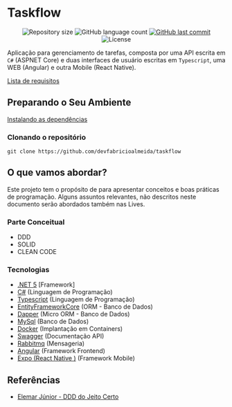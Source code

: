 # Taskflow
<p align="center">
    <img alt="Repository size" src="https://img.shields.io/github/repo-size/devfabricioalmeida/taskflow?style=plastic" />
    <img alt="GitHub language count" src="https://img.shields.io/github/languages/count/devfabricioalmeida/taskflow?color=brightgreen&style=plastic" />    
  <a href="https://github.com/devfabricioalmeida/taskflow/commits/master">
    <img alt="GitHub last commit" src="https://img.shields.io/github/last-commit/devfabricioalmeida/taskflow?style=plastic">
  </a>
  <img alt="License" src="https://img.shields.io/badge/license-MIT-brightgreen?style=plastic">
</p>

Aplicação para gerenciamento de tarefas, composta por uma API escrita em `C#` (ASPNET Core) e duas interfaces de usuário escritas em `Typescript`, uma WEB (Angular) e outra Mobile (React Native).

[Lista de requisitos](docs/Requisitos.md)


## Preparando o Seu Ambiente

[Instalando as dependências](docs/DownloadDependencias.md) 

### Clonando o repositório 
```
git clone https://github.com/devfabricioalmeida/taskflow
```

## O que vamos abordar?
Este projeto tem o propósito de para apresentar conceitos e boas práticas de programação. Alguns assuntos relevantes, não descritos neste documento serão abordados também nas Lives.

### Parte Conceitual

- DDD
- SOLID
- CLEAN CODE

### Tecnologias
- [.NET 5](https://docs.microsoft.com/pt-br/dotnet/core/dotnet-five) [Framework]
- [C#](https://docs.microsoft.com/pt-br/dotnet/csharp/tour-of-csharp/) (Linguagem de Programação)
- [Typescript](https://www.typescriptlang.org/) (Linguagem de Programação)
- [EntityFrameworkCore](https://docs.microsoft.com/pt-br/ef/core/) (ORM - Banco de Dados)
- [Dapper](https://dapper-tutorial.net/) (Micro ORM - Banco de Dados)
- [MySql](https://dev.mysql.com/doc/) (Banco de Dados)
- [Docker](https://docs.docker.com/) (Implantação em Containers)
- [Swagger](https://swagger.io/specification/) (Documentação API)
- [Rabbitmq](https://www.rabbitmq.com/documentation.html) (Mensageria)
- [Angular](https://angular.io/docs) (Framework Frontend)
- [Expo (React Native )](https://docs.expo.io/) (Framework Mobile)

## Referências

- [Elemar Júnior - DDD do Jeito Certo](https://ddd-do-jeito-certo.online/)
